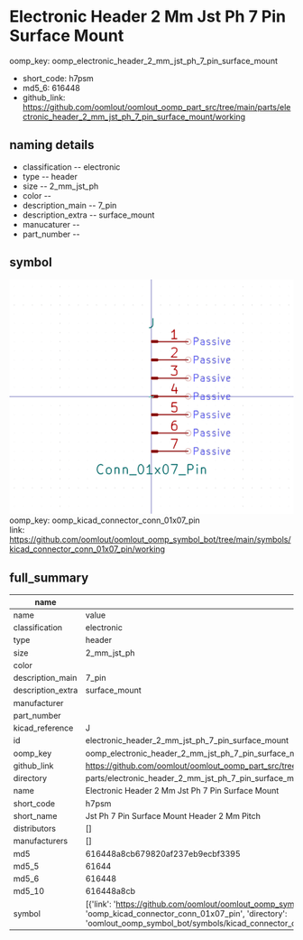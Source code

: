 # Electronic Header 2 Mm Jst Ph 7 Pin Surface Mount
oomp_key: oomp_electronic_header_2_mm_jst_ph_7_pin_surface_mount 

  
* short_code: h7psm
* md5_6: 616448  
* github_link: https://github.com/oomlout/oomlout_oomp_part_src/tree/main/parts/electronic_header_2_mm_jst_ph_7_pin_surface_mount/working  
## naming details
* classification -- electronic
* type -- header
* size -- 2_mm_jst_ph
* color -- 
* description_main -- 7_pin
* description_extra -- surface_mount
* manucaturer -- 
* part_number -- 



## symbol

![](symbol/0/working/working_600.png)  
oomp_key: oomp_kicad_connector_conn_01x07_pin  
link: https://github.com/oomlout/oomlout_oomp_symbol_bot/tree/main/symbols/kicad_connector_conn_01x07_pin/working  


## full_summary
| name | value | 
| --- | --- | 
| name | value | 
| classification | electronic | 
| type | header | 
| size | 2_mm_jst_ph | 
| color |  | 
| description_main | 7_pin | 
| description_extra | surface_mount | 
| manufacturer |  | 
| part_number |  | 
| kicad_reference | J | 
| id | electronic_header_2_mm_jst_ph_7_pin_surface_mount | 
| oomp_key | oomp_electronic_header_2_mm_jst_ph_7_pin_surface_mount | 
| github_link | https://github.com/oomlout/oomlout_oomp_part_src/tree/main/parts/electronic_header_2_mm_jst_ph_7_pin_surface_mount/working | 
| directory | parts/electronic_header_2_mm_jst_ph_7_pin_surface_mount | 
| name | Electronic Header 2 Mm Jst Ph 7 Pin Surface Mount | 
| short_code | h7psm | 
| short_name | Jst Ph 7 Pin Surface Mount Header 2 Mm Pitch | 
| distributors | [] | 
| manufacturers | [] | 
| md5 | 616448a8cb679820af237eb9ecbf3395 | 
| md5_5 | 61644 | 
| md5_6 | 616448 | 
| md5_10 | 616448a8cb | 
| symbol | [{'link': 'https://github.com/oomlout/oomlout_oomp_symbol_bot/tree/main/symbols/kicad_connector_conn_01x07_pin', 'oomp_key': 'oomp_kicad_connector_conn_01x07_pin', 'directory': 'oomlout_oomp_symbol_bot/symbols/kicad_connector_conn_01x07_pin//working/working.kicad_sym'}] | 
